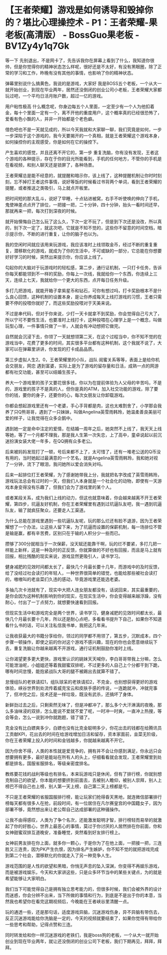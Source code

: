 # 【王者荣耀】游戏是如何诱导和毁掉你的？堪比心理操控术 - P1：王者荣耀-果老板(高清版） - BossGuo果老板 - BV1Zy4y1q7Gk

等一下 先别退出，不是网卡了，先告诉我你在屏幕上看到了什么，我知道你很帅，但是你觉得你的精神状态怎么样呢，很好还是不太好，有没有黑眼圈，除了正常的学习和工作，昨晚有没有其他的事情，也影响了你的精神状态。

弹幕里别说什么搞黄色，我说的是游戏，大家好 我是BOSS五个老板，一个从大一就开始创业，到现在毕业两年，居然还没倒闭的创业公司小老板，王者荣耀大家都玩过吧，一个平均日活月账户数，超过一亿的游戏。

用户粘性极高 什么概念呢，你身边每五个人里面，一定至少有一个人为他扣着金，每十个里面一定有一个，离不开他的重度用户，这个概率真的已经很恐怖了，爱看有色小飘的人，并非一开始都是个老色癖。

借色吧也不是一天就见成的，所以今天我就和大家聊一聊，我们究竟是如何，一步一步深陷于这个游戏的，我今天要揭开的一个真相，就是王者荣耀这个游戏本身，如何操控你的主观感受，你是如何在它的操控下。

产生喜欢的感觉，并且还离不开它的，第一步 重复洗脑，你有没有发现，王者这个游戏的各种提示，存在于你的目光所能看到，手机的任何地方，不管你的手机是在看视频，和别人聊天还是锁屏了，各种场景。

王者荣耀总是能不经意的，就提醒和暗示你，该上线了，这种提醒机制让你时时刻刻，忘不掉打王者这件事情，说好等饭的时候看过书背两个单词，看到王者荣耀的提醒，或者推送之类吸引，马上就点开板里。

把时间短的那大乱斗，说好了早睡，十点钻进被窝，右手不听使唤的伸向了手机，鬼使神差点点开了排位，一把接一把，二十分钟，四十分钟，抬头一看时间还早，那就再来一把，每次打到深夜的时候。

就开始懊悔自己怎么玩了这么久，下次一定不玩了，但是到下次还是没改，所以真的，别下次一定了，就这次吧，它就是不知不觉的，这些你不留意的时间空档，暗示提示你，不断的进行重复，让你的脑子也以为。

我的空闲时间就应该用来玩游戏，我应该准时上线领取金币，经过不断的重复重复，潜移默化的游戏，就成为了你的生活中，不可或缺的一部分，它总能在你想要好好学习的时候，突然出来提示你，你应该上线了。

勾起你的大脑对于玩游戏时的轻松感，第二步，通行证机制，一只打卡任务，告诉你每天都能领到不一样的奖励，你每上一次线，我就给你一个东西，你连续上三天，连续上七天，我就给你一个更大的东西，点开每日任务升级。

多打几把游戏，就能开箱子拿紫星币和钻石，可你有想过吗，打卡奖励根本不是什么良心回馈，这种机制的设置本身，是让你养成每天上线打游戏的习惯，王者只需要不停的投喂你就好了，而这些奖励投喂对于天美来说。

不过是串代码，但对于你来说，少打一天卡就拿不到奖励，你会觉得自己亏大了，所以宁可不要性生活，也要准时上线打卡，这种投喂在心理学上是一个概念，叫做玩型心理，一件事情只做了一半，人就会有冲动想把它做完。

自然就会沉浸下去，你领了一天就想领第二天，在这个过程当中，你不知不觉的在游戏当中，花费了更多的时间，其实很多平台都有这种机制，这个我就不说了，大家可以在弹幕里讲讲，你发现的打卡成品品质。

第三步虚拟人生2。0，王者荣耀里的小队，战队 闺蜜关系等等，表面上是给你机会交朋友，网恋 遇到富婆，实际上是为了游戏的留存量和日活，成熟一点的网游都有社交功能，甚至可以结婚生孩子。

养大一个游戏里的孩子又要花很多钱，你以为在提前体验为人父母的辛苦吗，不是的，游戏里的孩子不是真的人，但你是真的ATM，加入社交功能的游戏，除了要你的钱，要你的身子，还要你的心，每次女朋友让你卸载游戏。

你都会想起游戏里还有一个老婆，手心手背都是肉，这也太难割舍了，小学那会我养了只Q熊哥哥，遇到了一只妹妹，叫做Angelina英雪雨韩玲，她温柔善良美丽可爱的样子，让我觉得在众多企鹅中。

遇到她一定是命中注定的爱情，在结婚一周年之后，她突然不上线了，我天天上线等她，等了一个月都不理我，那是我人生第一次失恋，上了高中，童卓说起以前沉迷扮演女装大佬一年多，在QQ拥有众多老公。

后来被妈妈发现打了一顿，号后来都不上了，太可惜了，还有一堆老公送的Q币没有用的，当时她起过最满意的一个艺名，就是Angelina英雪雨韩玲，我和她对视了一分钟，流下了眼泪，我问她所以爱会消失对吗。

后来一起排位打王者荣耀，为了感谢她带我上分，我就把名字改成了英雪雨韩玲，游戏玩法总会有过时的一天，但我们人本身就是一个社会化的动物，即使有一天游戏本身变得没有乐趣了，但我们会为了游戏里的某个人。

或者某段关系，成为我们上线的动力，但这也就意味着，你会越来越离不开王者荣耀，第四步，坑逼友好机制，你在王者荣耀里有遇到过坑逼队友吧，我一遇到坑逼队友，输了就疯狂聚众，还要走人工渠道。

为什么总能在游戏里遇到一些坑逼队友呢，玩的那么烂还有脸不退游，因为王者荣耀想了一个办法，让这些人留下来，为了坑逼而设置的保薪机制，每一场排位不管是输是赢，都有辛苦费，区别只在于输的人积分少一些而已。

攒够了300分就相当于一次保薪，没天赋还能靠干啊，玩的烂不要紧，多打几把一样能上新样，这是一种及时的正反馈，你就算做的不好也有回报，而且是马上就有回报，相比残酷的现实来说，游戏显然更吸引人，读书学习。

健身减肥的见效时间都太长了，最快几个月最长要十几年，而游戏中的及时反馈，给了没经过社会读打的年轻人，一种世界很简单的错觉，也能给那些被社会读打的，嗷嗷叫的老韭菜们久违的感动，毕竟游戏里还能选老婆。

多抽几次卡池就有了，现实中大把人连女朋友都没有，话说回来，其实最重要的，是你会因为这种机制影响到你的现实，在现实生活中，你会变得越来越浮躁，没有耐心，付出了一丁点努力，就想要快速看到回报。

但现实生活中和游戏完全是两个世界，读书学习，健身减肥的见效时间都太长，最快几个月最长要十几年，所以还是耐心点吧，多看看书提升下自己，如果你不知道看什么书的话，可以关注私信我书单，我把这几年来。

让我收获最大的书籍分享给你，领过的同学都不用领了，第五步，沉默成本，四个步骤一顿操作，即使之前的你对这个游戏不感兴趣，现在的你也会愿意继续玩下去，重复洗脑让你越来越离不开游戏，通行证机制鼓励你准时上线。

让你渴望更多更大更快，游戏里认识的姚妹天天喊你，李白哥哥带我上分嘛，怎么可能泄油呢，小姐姐还等着我甜蜜双排呢，不过更多的人自己上个分都干到下跪，哪有时间怠慢，能抱紧战队大哥的腿不被踢出去就算不错了。

怠慢组队的老铁请扣1，组队球呆的老铁请扣2，不克金，也别想获得更好的游戏体验，峡谷世界到处流传着威克宝云和皮肤手感的传说，一连跪就冲，冲就完事了，但冲完之后，技术还是一样垃圾，既没有武杀，还搞坏了身体。

新鲜劲过去之后，只剩索然无味了，但是冲都冲了，那么多个大汗淋漓的夜晚，那么多油味浸的双排，怎么能说不爱就不爱了呢，一时冲一时爽，一直冲上热搜，等会等会，怎么一说到冲你就跑题，错了错了。

克金没有比白嫖爽多少，白嫖也没有比克金聪明多少，你花出去的钱都在给腾讯员工贡献KPI，花出去的时间在给游戏增加日活和留存，资本家面前，韭菜无阶级，你在王者荣耀上投入的时间和金钱越多，你就越来越离不开它。

因为你舍不得，人类的本性就是爱竞争的，拥有并不会让你感到满足，你永远只会想要拥有更多，最好是能站在所有人的头上，仔细看看就会发现，王者荣耀里到处都是排名，国服省服排名，等级亲密度排名。

教练要花钱的战利等级也有排名，本来玩游戏只是休闲，但有了排行榜，你就别想克制自己的欲望，你本能的想要挤到前面去，去被别人瞻仰，被别人崇拜，别人上榜巴不得自己也上榜，别人第一天上榜，自己第二天上榜都是亏。

不只是王者荣耀的省服国服排行榜，能让玩家们抢得昏天黑地，就连微信部署排行榜每天都有很多人在抢，前段时间，有一位居住在凡尔赛皇宫的中国籍女子，因为部署不够，竟然想出来让老公帮自己达成部署的这种骚操作。

让我不由得感叹，人类为了争个名次，还能激发聪明才智，排行榜轻而易举的就激起了你的好胜心，世界上最恶心的事情，莫过于你讨厌的人居然排在你前面，你和女神甜蜜双排互道晚安，准备睡觉，突然看到好友排行榜上。

女神前男友排在你上面，就多你一颗心，于是你为了在他上面，一把接一把，三连胜又三连贵，因为PK产生仇恨，因为排名产生嫉妒，你不知不觉的就把游戏完成到第二个社会，潜移默化的你就走入了另一种竞争人生。

游戏范围的是人性的欲望和黑暗，你悄无声息的坠入深渊，你变得不再娱乐游戏，而是被游戏娱乐，今天和大家讲这些，只是众多环节当中的某些关键点，为的就是希望能够让大家明白。

我们当下可能觉得自己是拥有独立思考能力的，但很多时候，我们会被外界的设计而迷惑，你会分辨不出来，当下所做的事情和行为，到底是不是出于你的本意，当然我也希望你在看完这期视频后，今晚能在王者峡谷里清醒一点。

玩的通透一些，还是那句话，适度游戏异脑，沉迷游戏伤身，异不异脑有带伤去，反正沉迷游戏能给你洗脑是一定的，今天的视频就要结束了，如果你觉得有带给你一些思考和帮助，记得点赞和三连。

同时转发给和你一样沉迷游戏的老铁们，我是boss狗的老板，一个从大一就开始创业到现在毕业两年，就让还没倒闭的创业公司下老板，我们下期再见，拜拜，拜拜。

